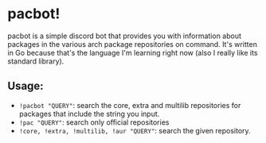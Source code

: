 # pacbot!
pacbot is a simple discord bot that provides you with information about packages in the various arch package repositories on command. It's written in Go because that's the language I'm learning right now (also I really like its standard library).

## Usage:
- `!pacbot "QUERY"`: search the core, extra and multilib repositories for packages that include the string you input.
- `!pac "QUERY"`: search only official repositories
- `!core, !extra, !multilib, !aur "QUERY"`: search the given repository.

